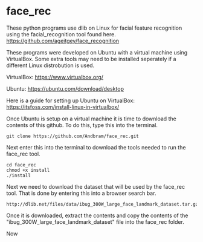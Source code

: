 # face_rec

These python programs use dlib on Linux for facial feature recognition using the facial_recognition tool found here.
https://github.com/ageitgey/face_recognition

These programs were developed on Ubuntu with a virtual machine using VirtualBox. Some extra tools may need to be installed seperately if a different Linux distrobution is used.

VirtualBox: https://www.virtualbox.org/

Ubuntu: https://ubuntu.com/download/desktop

Here is a guide for setting up Ubuntu on VirtualBox: https://itsfoss.com/install-linux-in-virtualbox/

Once Ubuntu is setup on a virtual machine it is time to download the contents of this github. To do this, type this into the terminal.
```
git clone https://github.com/Andbram/face_rec.git
```

Next enter this into the terminal to download the tools needed to run the face_rec tool.
```
cd face_rec
chmod +x install
./install
```

Next we need to download the dataset that will be used by the face_rec tool. That is done by entering this into a browser search bar.
```
http://dlib.net/files/data/ibug_300W_large_face_landmark_dataset.tar.gz
```

Once it is downloaded, extract the contents and copy the contents of the "ibug_300W_large_face_landmark_dataset" file into the face_rec folder.

Now 
